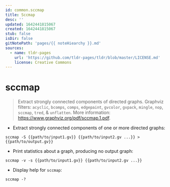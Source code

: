 ```yaml
---
id: common.sccmap
title: Sccmap
desc: ''
updated: 1642441815067
created: 1642441815067
stub: false
isDir: false
gitNotePath: 'pages/{{ noteHiearchy }}.md'
sources:
  - name: tldr-pages
    url: 'https://github.com/tldr-pages/tldr/blob/master/LICENSE.md'
    license: Creative Commons
---
```

# sccmap

> Extract strongly connected components of directed graphs.
> Graphviz filters: `acyclic`, `bcomps`, `comps`, `edgepaint`, `gvcolor`, `gvpack`, `mingle`, `nop`, `sccmap`, `tred`, & `unflatten`.
> More information: <https://www.graphviz.org/pdf/sccmap.1.pdf>.

- Extract strongly connected components of one or more directed graphs:

`sccmap -S {{path/to/input1.gv}} {{path/to/input2.gv ...}} > {{path/to/output.gv}}`

- Print statistics about a graph, producing no output graph:

`sccmap -v -s {{path/to/input1.gv}} {{path/to/input2.gv ...}}`

- Display help for `sccmap`:

`sccmap -?`

